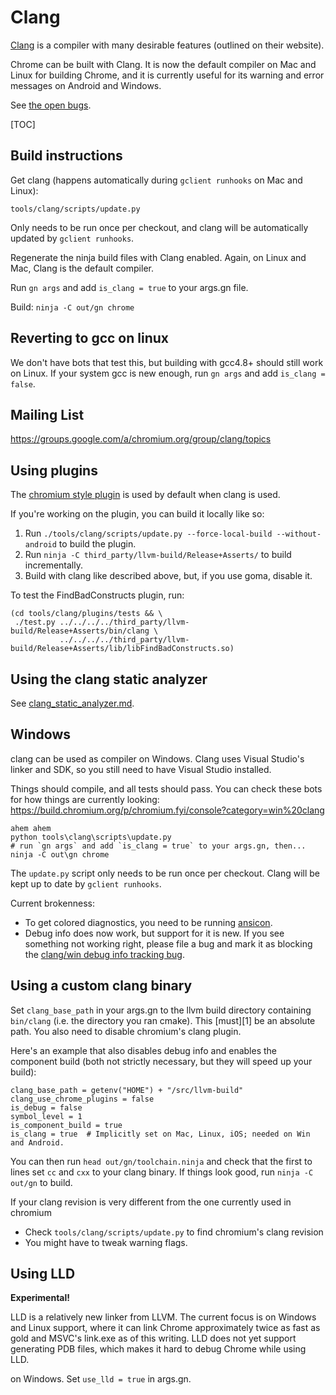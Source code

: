 # Clang

[Clang](http://clang.llvm.org/) is a compiler with many desirable features
(outlined on their website).

Chrome can be built with Clang. It is now the default compiler on Mac and Linux
for building Chrome, and it is currently useful for its warning and error
messages on Android and Windows.

See
[the open bugs](http://code.google.com/p/chromium/issues/list?q=label:clang).

[TOC]

## Build instructions

Get clang (happens automatically during `gclient runhooks` on Mac and Linux):

    tools/clang/scripts/update.py

Only needs to be run once per checkout, and clang will be automatically updated
by `gclient runhooks`.

Regenerate the ninja build files with Clang enabled. Again, on Linux and Mac,
Clang is the default compiler.

Run `gn args` and add `is_clang = true` to your args.gn file.

Build: `ninja -C out/gn chrome`

## Reverting to gcc on linux

We don't have bots that test this, but building with gcc4.8+ should still work
on Linux. If your system gcc is new enough, run `gn args` and add `is_clang =
false`.

## Mailing List

https://groups.google.com/a/chromium.org/group/clang/topics

## Using plugins

The
[chromium style plugin](https://dev.chromium.org/developers/coding-style/chromium-style-checker-errors)
is used by default when clang is used.

If you're working on the plugin, you can build it locally like so:

1.  Run `./tools/clang/scripts/update.py --force-local-build --without-android`
    to build the plugin.
1.  Run `ninja -C third_party/llvm-build/Release+Asserts/` to build incrementally.
1.  Build with clang like described above, but, if you use goma, disable it.

To test the FindBadConstructs plugin, run:

    (cd tools/clang/plugins/tests && \
     ./test.py ../../../../third_party/llvm-build/Release+Asserts/bin/clang \
               ../../../../third_party/llvm-build/Release+Asserts/lib/libFindBadConstructs.so)

## Using the clang static analyzer

See [clang_static_analyzer.md](clang_static_analyzer.md).

## Windows

clang can be used as compiler on Windows. Clang uses Visual Studio's linker and
SDK, so you still need to have Visual Studio installed.

Things should compile, and all tests should pass. You can check these bots for
how things are currently looking:
https://build.chromium.org/p/chromium.fyi/console?category=win%20clang

```shell
ahem ahem
python tools\clang\scripts\update.py
# run `gn args` and add `is_clang = true` to your args.gn, then...
ninja -C out\gn chrome
```

The `update.py` script only needs to be run once per checkout. Clang will be
kept up to date by `gclient runhooks`.

Current brokenness:

*   To get colored diagnostics, you need to be running
    [ansicon](https://github.com/adoxa/ansicon/releases).
*   Debug info does now work, but support for it is new.  If you see something
    not working right, please file a bug and mark it as blocking the
    [clang/win debug info tracking bug](https://crbug.com/636111).

## Using a custom clang binary

Set `clang_base_path` in your args.gn to the llvm build directory containing
`bin/clang` (i.e. the directory you ran cmake). This [must][1] be an absolute
path. You also need to disable chromium's clang plugin.

Here's an example that also disables debug info and enables the component build
(both not strictly necessary, but they will speed up your build):

```
clang_base_path = getenv("HOME") + "/src/llvm-build"
clang_use_chrome_plugins = false
is_debug = false
symbol_level = 1
is_component_build = true
is_clang = true  # Implicitly set on Mac, Linux, iOS; needed on Win and Android.
```

You can then run `head out/gn/toolchain.ninja` and check that the first to
lines set `cc` and `cxx` to your clang binary. If things look good, run `ninja
-C out/gn` to build.

If your clang revision is very different from the one currently used in chromium

*   Check `tools/clang/scripts/update.py` to find chromium's clang revision
*   You might have to tweak warning flags.

## Using LLD

**Experimental!**

LLD is a relatively new linker from LLVM. The current focus is on Windows and
Linux support, where it can link Chrome approximately twice as fast as gold and
MSVC's link.exe as of this writing. LLD does not yet support generating PDB
files, which makes it hard to debug Chrome while using LLD.

on Windows.
Set `use_lld = true` in args.gn.
